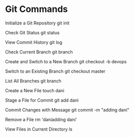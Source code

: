 # Git Commands

Initialize a Git Repository
git init

Check Git Status
git status

View Commit History
git log

Check Current Branch
git branch

Create and Switch to a New Branch
git checkout -b devops

Switch to an Existing Branch
git checkout master

List All Branches
git branch

Create a New File
touch dani

Stage a File for Commit
git add dani

Commit Changes with Message
git commit -m "adding dani"

Remove a File
rm 'daniadding dani'

View Files in Current Directory
ls
